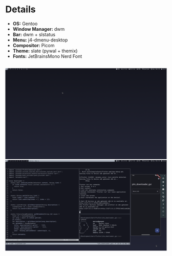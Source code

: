 # Details
- **OS:** Gentoo
- **Window Manager:** dwm
- **Bar:** dwm + slstatus
- **Menu:** j4-dmenu-desktop
- **Compositor:** Picom
- **Theme:** slate (pywal + themix)
- **Fonts:** JetBrainsMono Nerd Font

##
![0](pictures/screenshot0.png)
![1](pictures/screenshot1.png)
